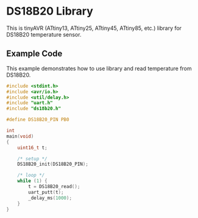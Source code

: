 # DS18B20 Library
This is tinyAVR (ATtiny13, ATtiny25, ATtiny45, ATtiny85, etc.) library for DS18B20 temperature sensor.

## Example Code
This example demonstrates how to use library and read temperature from DS18B20.

```c
#include <stdint.h>
#include <avr/io.h>
#include <util/delay.h>
#include "uart.h"
#include "ds18b20.h"

#define	DS18B20_PIN	PB0

int
main(void)
{
	uint16_t t;

	/* setup */	
	DS18B20_init(DS18B20_PIN);

	/* loop */
	while (1) {
		t = DS18B20_read();
		uart_putt(t);
		_delay_ms(1000);
	}
}

```
